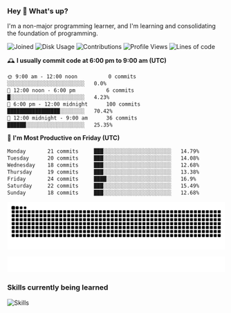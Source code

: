### Hey :wave: What's up?

I'm a non-major programming learner, and I'm learning and consolidating the foundation of programming.

<!--START_SECTION:waka-->
![Joined](http://img.shields.io/badge/Joined-9%20years%20ago-6D67E4?style=flat&labelColor=453C67)
![Disk Usage](http://img.shields.io/badge/Github%27s%20Storage-603.5%20MB-FD841F?style=flat&labelColor=E14D2A)
![Contributions](http://img.shields.io/badge/Contributions%20in%202025-102-7DCE13?style=flat&labelColor=2B7A0B)
![Profile Views](http://img.shields.io/badge/Profile%20Views-1-3AB4F2?style=flat&labelColor=0078AA)
![Lines of code](https://img.shields.io/badge/Lines%20of%20code-2%20Million%20Lines%20of%20code-FF8B8B?style=flat&labelColor=EB4747)

🕰️ **I usually commit code at 6:00 pm to 9:00 am (UTC)** 

```text
🌞 9:00 am - 12:00 noon          0 commits      ░░░░░░░░░░░░░░░░░░░░░░░░░   0.0% 
🌆 12:00 noon - 6:00 pm          6 commits      █░░░░░░░░░░░░░░░░░░░░░░░░   4.23% 
🌃 6:00 pm - 12:00 midnight      100 commits    █████████████████░░░░░░░░   70.42% 
🌙 12:00 midnight - 9:00 am      36 commits     ██████░░░░░░░░░░░░░░░░░░░   25.35%
```
📅 **I'm Most Productive on Friday (UTC)** 

```text
Monday       21 commits     ███░░░░░░░░░░░░░░░░░░░░░░   14.79% 
Tuesday      20 commits     ███░░░░░░░░░░░░░░░░░░░░░░   14.08% 
Wednesday    18 commits     ███░░░░░░░░░░░░░░░░░░░░░░   12.68% 
Thursday     19 commits     ███░░░░░░░░░░░░░░░░░░░░░░   13.38% 
Friday       24 commits     ████░░░░░░░░░░░░░░░░░░░░░   16.9% 
Saturday     22 commits     ███░░░░░░░░░░░░░░░░░░░░░░   15.49% 
Sunday       18 commits     ███░░░░░░░░░░░░░░░░░░░░░░   12.68%
```

<!--END_SECTION:waka-->

![Snake animation](https://raw.githubusercontent.com/dirname/dirname/output/snake.svg)

![metrics](github-metrics.svg)

### Skills currently being learned

![Skills](https://skillicons.dev/icons?i=linux,rust,go,solidity,typescript,bash,git,postgres,mysql,redis,mongo,docker,kubernetes,grafana,prometheus)
